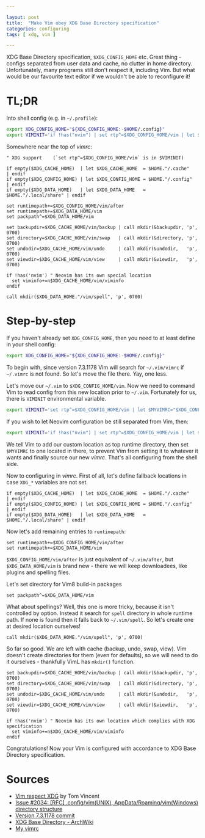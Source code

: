 ```yaml
---

layout: post
title:  "Make Vim obey XDG Base Directory specification"
categories: configuring
tags: [ xdg, vim ]

---
```


XDG Base Directory specification, `$XDG_CONFIG_HOME` etc. Great thing - configs
separated from user data and cache, no clutter in home directory. Unfortunately,
many programs still don't respect it, including Vim. But what would be our favourite
text editor if we wouldn't be able to reconfigure it!

# TL;DR

Into shell config (e.g. in `~/.profile`):
```sh
export XDG_CONFIG_HOME="${XDG_CONFIG_HOME:-$HOME/.config}"
export VIMINIT='if !has("nvim") | set rtp^=$XDG_CONFIG_HOME/vim | let $MYVIMRC="$XDG_CONFIG_HOME/vim/vimrc" | so $MYVIMRC | endif'
```

Somewhere near the top of _vimrc_:
```vim
" XDG support    (`set rtp^=$XDG_CONFIG_HOME/vim` is in $VIMINIT)

if empty($XDG_CACHE_HOME)  | let $XDG_CACHE_HOME  = $HOME."/.cache"       | endif
if empty($XDG_CONFIG_HOME) | let $XDG_CONFIG_HOME = $HOME."/.config"      | endif
if empty($XDG_DATA_HOME)   | let $XDG_DATA_HOME   = $HOME."/.local/share" | endif

set runtimepath+=$XDG_CONFIG_HOME/vim/after
set runtimepath+=$XDG_DATA_HOME/vim
set packpath^=$XDG_DATA_HOME/vim

set backupdir=$XDG_CACHE_HOME/vim/backup | call mkdir(&backupdir, 'p', 0700)
set directory=$XDG_CACHE_HOME/vim/swap   | call mkdir(&directory, 'p', 0700)
set undodir=$XDG_CACHE_HOME/vim/undo     | call mkdir(&undodir,   'p', 0700)
set viewdir=$XDG_CACHE_HOME/vim/view     | call mkdir(&viewdir,   'p', 0700)

if !has('nvim') " Neovim has its own special location
  set viminfo+=n$XDG_CACHE_HOME/vim/viminfo
endif

call mkdir($XDG_DATA_HOME."/vim/spell", 'p', 0700)
```

# Step-by-step

If you haven't already set `XDG_CONFIG_HOME`, then you need to at least define
in your shell config:
```sh
export XDG_CONFIG_HOME="${XDG_CONFIG_HOME:-$HOME/.config}"
```

To begin with, since version 7.3.1178 Vim will search for `~/.vim/vimrc` if
`~/.vimrc` is not found. So let's move the file there. Yay, one less.

Let's move our `~/.vim` to `$XDG_CONFIG_HOME/vim`. Now we need to command Vim
to read config from this new location prior to `~/.vim`. Fortunately for us,
there is `VIMINIT` environmental variable.

```sh
export VIMINIT='set rtp^=$XDG_CONFIG_HOME/vim | let $MYVIMRC="$XDG_CONFIG_HOME/vim/vimrc" | so $MYVIMRC'
```

If you wish to let Neovim configuration be still separated from Vim, then:

```sh
export VIMINIT='if !has("nvim") | set rtp^=$XDG_CONFIG_HOME/vim | let $MYVIMRC="$XDG_CONFIG_HOME/vim/vimrc" | so $MYVIMRC | endif'
```

We tell Vim to add our custom location as top runtime directory, then set `$MYVIMRC`
to one located in there, to prevent Vim from setting it to whatever it wants and
finally source our new _vimrc_. That's all configuring from the shell side.

Now to configuring in _vimrc_. First of all, let's define fallback locations in
case `XDG_*` variables are not set.
```vim
if empty($XDG_CACHE_HOME)  | let $XDG_CACHE_HOME  = $HOME."/.cache"       | endif
if empty($XDG_CONFIG_HOME) | let $XDG_CONFIG_HOME = $HOME."/.config"      | endif
if empty($XDG_DATA_HOME)   | let $XDG_DATA_HOME   = $HOME."/.local/share" | endif
```

Now let's add remaining entries to `runtimepath`:
```vim
set runtimepath+=$XDG_CONFIG_HOME/vim/after
set runtimepath+=$XDG_DATA_HOME/vim
```

`$XDG_CONFIG_HOME/vim/after` is just equivalent of `~/.vim/after`, but `$XDG_DATA_HOME/vim`
is brand new - there we will keep downloadees, like plugins and spelling files.

Let's set directory for Vim8 build-in packages
```vim
set packpath^=$XDG_DATA_HOME/vim
```

What about spellings? Well, this one is more tricky, because it isn't controlled
by option. Instead it search for `spell` directory in whole runtime path. If none
is found then it falls back to `~/.vim/spell`. So let's create one at desired
location ourselves!
```vim
call mkdir($XDG_DATA_HOME."/vim/spell", 'p', 0700)
```

So far so good. We are left with cache (backup, undo, swap, view). Vim doesn't
create directories for them (even for defaults), so we will need to do it
ourselves - thankfully VimL has `mkdir()` function.
```vim
set backupdir=$XDG_CACHE_HOME/vim/backup | call mkdir(&backupdir, 'p', 0700)
set directory=$XDG_CACHE_HOME/vim/swap   | call mkdir(&directory, 'p', 0700)
set undodir=$XDG_CACHE_HOME/vim/undo     | call mkdir(&undodir,   'p', 0700)
set viewdir=$XDG_CACHE_HOME/vim/view     | call mkdir(&viewdir,   'p', 0700)

if !has('nvim') " Neovim has its own location which complies with XDG specification
  set viminfo+=n$XDG_CACHE_HOME/vim/viminfo
endif
```

Congratulations! Now your Vim is configured with accordance to XDG Base Directory specification.

# Sources
* [Vim respect XDG](https://tlvince.com/vim-respect-xdg) by Tom Vincent
* [Issue #2034: [RFC] .config/vim(UNIX), AppData/Roaming/vim(Windows) directory structure](https://github.com/vim/vim/issues/2034)
* [Version 7.3.1178 commit](https://github.com/vim/vim/commit/6a459902592e2a4ba68)
* [XDG Base Directory - ArchWiki](https://wiki.archlinux.org/index.php/XDG_Base_Directory)
* [My vimrc](https://github.com/Jorengarenar/dotfiles/blob/master/vim/vimrc)
